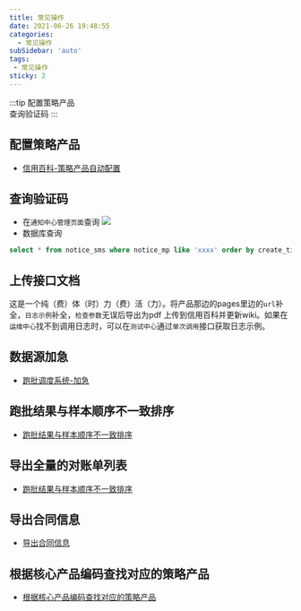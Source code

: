 ```yaml
---
title: 常见操作
date: 2021-06-26 19:48:55
categories:
  - 常见操作
subSidebar: 'auto'
tags:
 - 常见操作
sticky: 2
---
```



:::tip 
配置策略产品    
查询验证码
:::

<!-- more -->

## 配置策略产品

+ [信用百科-策略产品自动配置](./xybk-auto-config.html)

## 查询验证码

+ 在`通知中心管理页面`查询
![](https://image.baidu.com/search/down?url=https://tva1.sinaimg.cn/large/008i3skNly1grx3heccvkj31h30sp0wb.jpg)
+ 数据库查询
```sql
select * from notice_sms where notice_mp like 'xxxx' order by create_time desc;
```

## 上传接口文档

这是一个纯（费）体（时）力（费）活（力）。将产品那边的pages里边的`url`补全，`日志示例`补全，`检查参数`无误后导出为pdf
上传到信用百科并更新wiki。如果在`运维中心`找不到调用日志时，可以在`测试中心`通过`单次调用`接口获取日志示例。

## 数据源加急

+ [跑批调度系统-加急](./obf.md)

## 跑批结果与样本顺序不一致排序
+ [跑批结果与样本顺序不一致排序](http://wiki.tcredit.com/pages/viewpage.action?pageId=35390209)

## 导出全量的对账单列表
+ [跑批结果与样本顺序不一致排序](http://wiki.tcredit.com/pages/viewpage.action?pageId=35390206)

## 导出合同信息
+ [导出合同信息](http://wiki.tcredit.com/pages/viewpage.action?pageId=35391844)

## 根据核心产品编码查找对应的策略产品
+ [根据核心产品编码查找对应的策略产品](http://wiki.tcredit.com/pages/viewpage.action?pageId=35390847)
